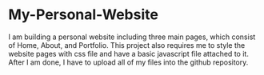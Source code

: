 # My-Personal-Website
I am building a personal website including three main pages, which consist of Home, About, and Portfolio. This project also requires me to style the website pages with css file and have a basic javascript file attached to it. 
After I am done, I have to upload all of my files into the github repository. 